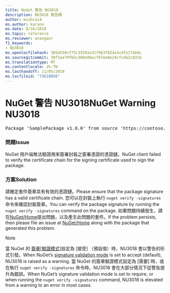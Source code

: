 ```yaml
---
title: NuGet 警告 NU3018
description: NU3018 警告碼
author: mishra14
ms.author: karann
ms.date: 8/16/2018
ms.topic: reference
ms.reviewer: anangaur
f1_keywords:
- NU3018
ms.openlocfilehash: 389a550cf75c35591e31f963f824a3cdfe17ab8c
ms.sourcegitcommit: 39f2ae79fbbc308e06acf67ee8e24cfcdb2c831b
ms.translationtype: MT
ms.contentlocale: zh-TW
ms.lasthandoff: 11/05/2019
ms.locfileid: "73610056"
---
```

# <a name="nuget-warning-nu3018"></a><span data-ttu-id="3faee-103">NuGet 警告 NU3018</span><span class="sxs-lookup"><span data-stu-id="3faee-103">NuGet Warning NU3018</span></span>

<pre>Package 'SamplePackage v1.0.0' from source 'https://contoso.com/index.json': The primary signature found a chain building issue: A certificate chain processed, but terminated in a root certificate which is not trusted by the trust provider.</pre>

### <a name="issue"></a><span data-ttu-id="3faee-104">問題</span><span class="sxs-lookup"><span data-stu-id="3faee-104">Issue</span></span>

<span data-ttu-id="3faee-105">NuGet 用戶端無法驗證用來簽署封裝之簽署憑證的憑證鏈。</span><span class="sxs-lookup"><span data-stu-id="3faee-105">NuGet client failed to verify the certificate chain for the signing certificate used to sign the package.</span></span>


### <a name="solution"></a><span data-ttu-id="3faee-106">方案</span><span class="sxs-lookup"><span data-stu-id="3faee-106">Solution</span></span>

<span data-ttu-id="3faee-107">請確定套件簽章具有有效的憑證鏈。</span><span class="sxs-lookup"><span data-stu-id="3faee-107">Please ensure that the package signature has a valid certificate chain.</span></span> <span data-ttu-id="3faee-108">您可以在封裝上執行 `nuget verify -signatures` 命令來確認封裝簽章。</span><span class="sxs-lookup"><span data-stu-id="3faee-108">You can verify the package signature by running the `nuget verify -signatures` command on the package.</span></span> <span data-ttu-id="3faee-109">如果問題持續發生，請在[NuGet/Home](https://github.com/NuGet/Home/issues)提出問題，以及產生此問題的套件。</span><span class="sxs-lookup"><span data-stu-id="3faee-109">If the problem persists, then please file an issue at [NuGet/Home](https://github.com/NuGet/Home/issues) along with the package that generated this problem.</span></span>


> [!Note]
> <span data-ttu-id="3faee-110">當 NuGet 的 [簽章[驗證模式]](https://docs.microsoft.com/nuget/consume-packages/installing-signed-packages#configure-package-signature-requirements)設定為 [接受] （預設值）時，NU3018 會以警告的形式引發。</span><span class="sxs-lookup"><span data-stu-id="3faee-110">When NuGet’s [signature validation mode](https://docs.microsoft.com/nuget/consume-packages/installing-signed-packages#configure-package-signature-requirements) is set to accept (default), NU3018 is raised as a warning.</span></span> <span data-ttu-id="3faee-111">當 NuGet 的簽章驗證模式設定為 [需要] 時，或在執行 `nuget verify -signatures` 命令時，NU3018 會在大部分情況下從警告提升為錯誤。</span><span class="sxs-lookup"><span data-stu-id="3faee-111">When NuGet’s signature validation mode is set to require, or when running the `nuget verify -signatures` command, NU3018 is elevated from a warning to an error in most cases.</span></span> 